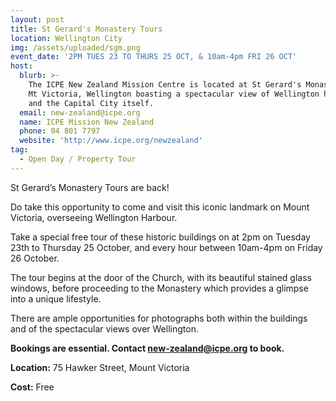 ```yaml
---
layout: post
title: St Gerard's Monastery Tours
location: Wellington City
img: /assets/uploaded/sgm.png
event_date: '2PM TUES 23 TO THURS 25 OCT, & 10am-4pm FRI 26 OCT'
host:
  blurb: >-
    The ICPE New Zealand Mission Centre is located at St Gerard's Monastery on
    Mt Victoria, Wellington boasting a spectacular view of Wellington harbour
    and the Capital City itself.
  email: new-zealand@icpe.org
  name: ICPE Mission New Zealand
  phone: 04 801 7797
  website: 'http://www.icpe.org/newzealand'
tag:
  - Open Day / Property Tour
---
```

St Gerard’s Monastery Tours are back!

Do take this opportunity to come and visit this iconic landmark on Mount Victoria, overseeing Wellington Harbour.

Take a special free tour of these historic buildings on at 2pm on Tuesday 23th to Thursday 25 October, and every hour between 10am-4pm on Friday 26 October.

The tour begins at the door of the Church, with its beautiful stained glass windows, before proceeding to the Monastery which provides a glimpse into a unique lifestyle. 

There are ample opportunities for photographs both within the buildings and of the spectacular views over Wellington.

**Bookings are essential. Contact new-zealand@icpe.org to book.**

**Location:** 75 Hawker Street, Mount Victoria

**Cost:** Free

